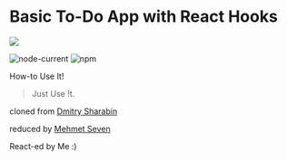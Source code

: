 # Basic To-Do App with React Hooks

![](https://4.bp.blogspot.com/-zI5LKkOqdxw/UYh2HZ827fI/AAAAAAAAAsU/JLCA21bVJ4U/s1600/list.png)

![node-current](https://img.shields.io/node/v/create-react-app)
![npm](https://img.shields.io/npm/v/npm)

How-to Use It!

> Just Use !t.

cloned from [Dmitry Sharabin](https://d12n.me/)

reduced by [Mehmet Seven](https://github.com/meseven)

React-ed by Me :)
